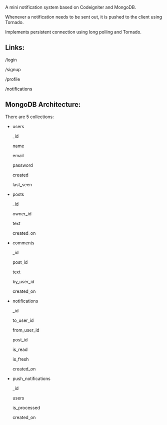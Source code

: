 A mini notification system based on Codeigniter and MongoDB.

Whenever a notification needs to be sent out, it is pushed to the client using Tornado.

Implements persistent connection using long polling and Tornado.


Links:
------

/login

/signup

/profile

/notifications



MongoDB Architecture:
---------------------

There are 5 collections:

- users

  _id

  name
  
  email
  
  password
  
  created
  
  last_seen


- posts
  
  _id
  
  owner_id
  
  text
  
  created_on


- comments
  
  _id
  
  post_id
  
  text
  
  by_user_id
  
  created_on


- notifications
  
  _id
  
  to_user_id
  
  from_user_id
  
  post_id
  
  is_read
  
  is_fresh
  
  created_on


- push_notifications
  
  _id
  
  users
  
  is_processed
  
  created_on
